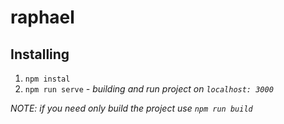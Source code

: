 # raphael

## Installing

1. `npm instal`
1. `npm run serve` *- building and run project on `localhost: 3000`*

*NOTE: if you need only build the project use `npm run build`*
